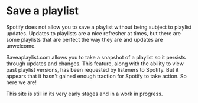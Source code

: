 # Save a playlist

Spotify does not allow you to save a playlist without being subject to playlist updates. Updates to playlists are a nice refresher at times, but there are some playlists that are perfect the way they are and updates are unwelcome.

Saveaplaylist.com allows you to take a snapshot of a playlist so it persists through updates and changes. This feature, along with the ability to view past playlist versions, has been requested by listeners to Spotify. But it appears that it hasn't gained enough traction for Spotify to take action. So here we are!

This site is still in its very early stages and in a work in progress.
